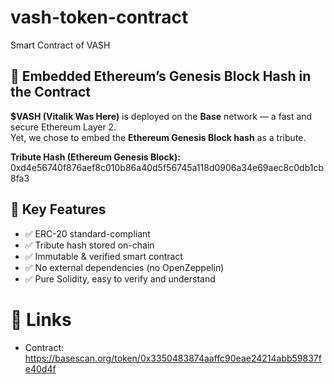 # vash-token-contract
Smart Contract of VASH

## 🧬 Embedded Ethereum’s Genesis Block Hash in the Contract

**$VASH (Vitalik Was Here)** is deployed on the **Base** network — a fast and secure Ethereum Layer 2.  
Yet, we chose to embed the **Ethereum Genesis Block hash** as a tribute. 

 **Tribute Hash (Ethereum Genesis Block):**  
0xd4e56740f876aef8c010b86a40d5f56745a118d0906a34e69aec8c0db1cb8fa3
## 🔧 Key Features

- ✅ ERC-20 standard-compliant
- ✅ Tribute hash stored on-chain
- ✅ Immutable & verified smart contract
- ✅ No external dependencies (no OpenZeppelin)
- ✅ Pure Solidity, easy to verify and understand

# 🔗 Links
- Contract: https://basescan.org/token/0x3350483874aaffc90eae24214abb59837fe40d4f
